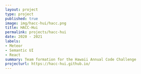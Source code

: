 ```yaml
---
layout: project
type: project
published: true
image: img/hacc-hui/hacc.png
title: HACC-Hui
permalink: projects/hacc-hui
date: 2020 - 2021
labels:
- Meteor
- Semantic UI
- React
summary: Team formation for the Hawaii Annual Code Challenge
projecturl: https://hacc-hui.github.io/
---
```

